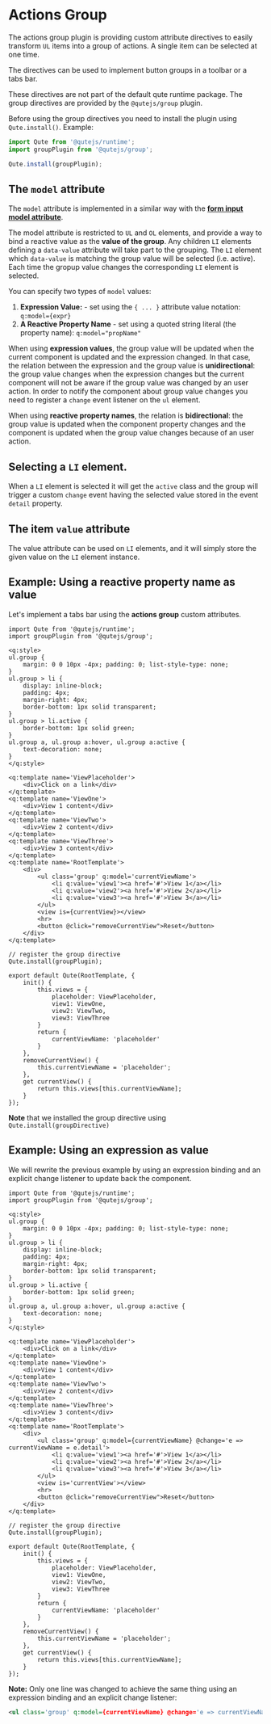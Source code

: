 # Actions Group

The actions group plugin is providing custom attribute directives to easily transform `UL` items into a group of actions. A single item can be selected at one time.

The directives can be used to implement button groups in a toolbar or a tabs bar.

These directives are not part of the default qute runtime package. The group directives are provided by the `@qutejs/group` plugin.

Before using the group directives you need to install the plugin using `Qute.install()`. Example:

```javascript
import Qute from '@qutejs/runtime';
import groupPlugin from '@qutejs/group';

Qute.install(groupPlugin);
```

## The `model` attribute

The `model` attribute is implemented in a similar way with the **[form input model attribute](#/plugins/form)**.

The model attribute is restricted to `UL` and `OL` elements, and provide a way to bind a reactive value as the **value of the group**. Any children `LI` elements defining a `data-value` attribute will take part to the grouping. The `LI` element which `data-value` is matching the group value will be selected (i.e. active). Each time the gropup value changes the corresponding `LI` element is selected.

You can specify two types of `model` values:

1. **Expression Value:** - set using the `{ ... }` attribute value notation: `q:model={expr}`
2. **A Reactive Property Name** - set using a quoted string literal (the property name): `q:model="propName"`

When using **expression values**, the group value will be updated when the current component is updated and the expression changed. In that case, the relation between the expression and the group value is **unidirectional**: the group value changes when the expression changes but the current component will not be aware if the group value was changed by an user action.
In order to notify the component about group value changes you need to register a `change` event listener on the `ul` element.

When using **reactive property names**, the relation is **bidirectional**: the group value is updated when the component property changes and the component is updated when the group value changes because of an user action.

## Selecting a `LI` element.

When a `LI` element is selected it will get the `active` class and the group will trigger a custom `change` event having the selected value stored in the event `detail` property.

## The item `value` attribute

The value attribute can be used on `LI` elements, and it will simply store the given value on the `LI` element instance.

## Example: Using a reactive property name as value

Let's implement a tabs bar using the **actions group** custom attributes.

```jsq
import Qute from '@qutejs/runtime';
import groupPlugin from '@qutejs/group';

<q:style>
ul.group {
    margin: 0 0 10px -4px; padding: 0; list-style-type: none;
}
ul.group > li {
    display: inline-block;
    padding: 4px;
    margin-right: 4px;
    border-bottom: 1px solid transparent;
}
ul.group > li.active {
    border-bottom: 1px solid green;
}
ul.group a, ul.group a:hover, ul.group a:active {
    text-decoration: none;
}
</q:style>

<q:template name='ViewPlaceholder'>
    <div>Click on a link</div>
</q:template>
<q:template name='ViewOne'>
    <div>View 1 content</div>
</q:template>
<q:template name='ViewTwo'>
    <div>View 2 content</div>
</q:template>
<q:template name='ViewThree'>
    <div>View 3 content</div>
</q:template>
<q:template name='RootTemplate'>
	<div>
		<ul class='group' q:model='currentViewName'>
			<li q:value='view1'><a href='#'>View 1</a></li>
			<li q:value='view2'><a href='#'>View 2</a></li>
			<li q:value='view3'><a href='#'>View 3</a></li>
		</ul>
		<view is={currentView}></view>
		<hr>
		<button @click="removeCurrentView">Reset</button>
	</div>
</q:template>

// register the group directive
Qute.install(groupPlugin);

export default Qute(RootTemplate, {
	init() {
        this.views = {
            placeholder: ViewPlaceholder,
            view1: ViewOne,
            view2: ViewTwo,
            view3: ViewThree
        }
		return {
			currentViewName: 'placeholder'
		}
	},
    removeCurrentView() {
        this.currentViewName = 'placeholder';
    },
    get currentView() {
        return this.views[this.currentViewName];
    }
});
```

**Note** that we installed the group directive using `Qute.install(groupDirective)`

## Example: Using an expression as value

We will rewrite the previous example by using an expression binding and an explicit change listener to update back the component.

```jsq
import Qute from '@qutejs/runtime';
import groupPlugin from '@qutejs/group';

<q:style>
ul.group {
    margin: 0 0 10px -4px; padding: 0; list-style-type: none;
}
ul.group > li {
    display: inline-block;
    padding: 4px;
    margin-right: 4px;
    border-bottom: 1px solid transparent;
}
ul.group > li.active {
    border-bottom: 1px solid green;
}
ul.group a, ul.group a:hover, ul.group a:active {
    text-decoration: none;
}
</q:style>

<q:template name='ViewPlaceholder'>
    <div>Click on a link</div>
</q:template>
<q:template name='ViewOne'>
    <div>View 1 content</div>
</q:template>
<q:template name='ViewTwo'>
    <div>View 2 content</div>
</q:template>
<q:template name='ViewThree'>
    <div>View 3 content</div>
</q:template>
<q:template name='RootTemplate'>
	<div>
		<ul class='group' q:model={currentViewName} @change='e => currentViewName = e.detail'>
			<li q:value='view1'><a href='#'>View 1</a></li>
			<li q:value='view2'><a href='#'>View 2</a></li>
			<li q:value='view3'><a href='#'>View 3</a></li>
		</ul>
		<view is='currentView'></view>
		<hr>
		<button @click="removeCurrentView">Reset</button>
	</div>
</q:template>

// register the group directive
Qute.install(groupPlugin);

export default Qute(RootTemplate, {
	init() {
        this.views = {
            placeholder: ViewPlaceholder,
            view1: ViewOne,
            view2: ViewTwo,
            view3: ViewThree
        }
		return {
			currentViewName: 'placeholder'
		}
	},
    removeCurrentView() {
        this.currentViewName = 'placeholder';
    },
    get currentView() {
        return this.views[this.currentViewName];
    }
});
```

**Note:** Only one line was changed to achieve the same thing using an expression binding and an explicit change listener:

```xml
<ul class='group' q:model={currentViewName} @change='e => currentViewName = e.detail'>
```
